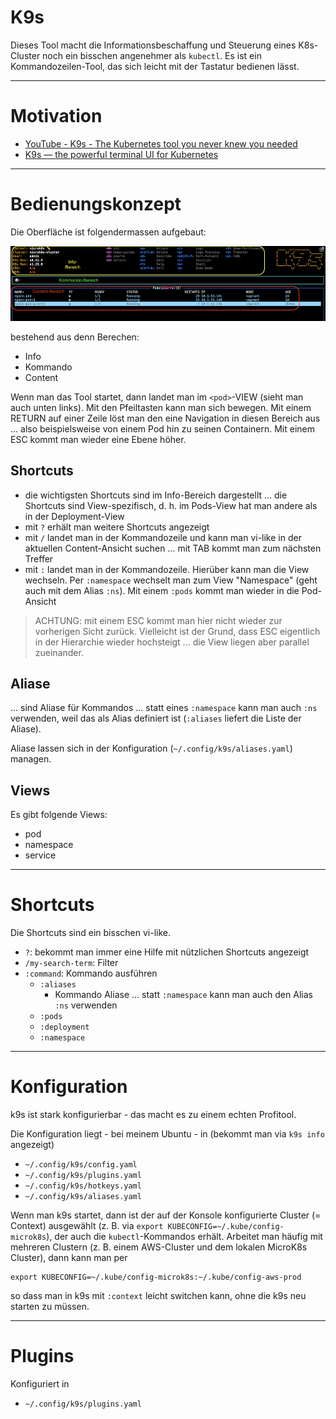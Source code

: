 # K9s

Dieses Tool macht die Informationsbeschaffung und Steuerung eines K8s-Cluster noch ein bisschen angenehmer als `kubectl`. Es ist ein Kommandozeilen-Tool, das sich leicht mit der Tastatur bedienen lässt.

---

# Motivation

* [YouTube - K9s - The Kubernetes tool you never knew you needed](https://www.youtube.com/watch?v=ZwOOJqcKQ8g)
* [K9s — the powerful terminal UI for Kubernetes](https://blog.palark.com/k9s-the-powerful-terminal-ui-for-kubernetes/)

---

# Bedienungskonzept

Die Oberfläche ist folgendermassen aufgebaut:

![k9s-bereiche.png](images/k9s-bereiche.png)

bestehend aus denn Berechen:

* Info
* Kommando
* Content

Wenn man das Tool startet, dann landet man im `<pod>`-VIEW (sieht man auch unten links). Mit den Pfeiltasten kann man sich bewegen. Mit einem RETURN auf einer Zeile löst man den eine Navigation in diesen Bereich aus ... also beispielsweise von einem Pod hin zu seinen Containern. Mit einem ESC kommt man wieder eine Ebene höher.

## Shortcuts

* die wichtigsten Shortcuts sind im Info-Bereich dargestellt ... die Shortcuts sind View-spezifisch, d. h. im Pods-View hat man andere als in der Deployment-View
* mit `?` erhält man weitere Shortcuts angezeigt
* mit `/` landet man in der Kommandozeile und kann man vi-like in der aktuellen Content-Ansicht suchen ... mit TAB kommt man zum nächsten Treffer
* mit `:` landet man in der Kommandozeile. Hierüber kann man die View wechseln. Per `:namespace` wechselt man zum View "Namespace" (geht auch mit dem Alias `:ns`). Mit einem `:pods` kommt man wieder in die Pod-Ansicht

> ACHTUNG: mit einem ESC kommt man hier nicht wieder zur vorherigen Sicht zurück. Vielleicht ist der Grund, dass ESC eigentlich in der Hierarchie wieder hochsteigt ... die View liegen aber parallel zueinander.

## Aliase

... sind Aliase für Kommandos ... statt eines `:namespace` kann man auch `:ns` verwenden, weil das als Alias definiert ist (`:aliases` liefert die Liste der Aliase).

Aliase lassen sich in der Konfiguration (`~/.config/k9s/aliases.yaml`) managen.

## Views

Es gibt folgende Views:

* pod
* namespace
* service

---

# Shortcuts

Die Shortcuts sind ein bisschen vi-like.

* `?`: bekommt man immer eine Hilfe mit nützlichen Shortcuts angezeigt
* `/my-search-term`: Filter
* `:command`: Kommando ausführen
  * `:aliases`
    * Kommando Aliase ... statt `:namespace` kann man auch den Alias `:ns` verwenden
  * `:pods`
  * `:deployment`
  * `:namespace`

---

# Konfiguration

k9s ist stark konfigurierbar - das macht es zu einem echten Profitool.

Die Konfiguration liegt - bei meinem Ubuntu - in (bekommt man via `k9s info` angezeigt)

* `~/.config/k9s/config.yaml`
* `~/.config/k9s/plugins.yaml`
* `~/.config/k9s/hotkeys.yaml`
* `~/.config/k9s/aliases.yaml`

Wenn man k9s startet, dann ist der auf der Konsole konfigurierte Cluster (= Context) ausgewählt (z. B. via `export KUBECONFIG=~/.kube/config-microk8s`), der auch die `kubectl`-Kommandos erhält. Arbeitet man häufig mit mehreren Clustern (z. B. einem AWS-Cluster und dem lokalen MicroK8s Cluster), dann kann man per

```
export KUBECONFIG=~/.kube/config-microk8s:~/.kube/config-aws-prod
```

so dass man in k9s mit `:context` leicht switchen kann, ohne die k9s neu starten zu müssen.

---

# Plugins

Konfiguriert in

* `~/.config/k9s/plugins.yaml`
